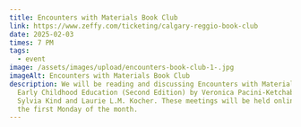 ```yaml
---
title: Encounters with Materials Book Club
link: https://www.zeffy.com/ticketing/calgary-reggio-book-club
date: 2025-02-03
times: 7 PM
tags:
  - event
image: /assets/images/upload/encounters-book-club-1-.jpg
imageAlt: Encounters with Materials Book Club
description: We will be reading and discussing Encounters with Materials in
  Early Childhood Education (Second Edition) by Veronica Pacini-Ketchabaw,
  Sylvia Kind and Laurie L.M. Kocher. These meetings will be held online and run
  the first Monday of the month.
---
```


